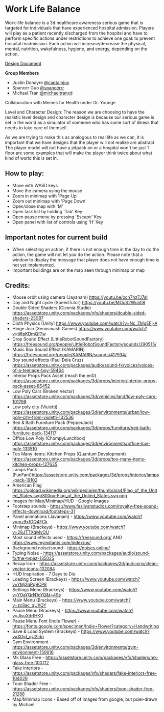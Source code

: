 # Work Life Balance

Work-life balance is a 3d healthcare awareness serious game that is targeted for individuals that have experienced hospital admission. Players will play as a patient recently discharged from the hospital and have to perform specific actions under restrictions to achieve one goal: to prevent hospital readmission. Each action will increase/decrease the physical, mental, nutrition, wakefulness, hygiene, and energy, depending on the action.

[Design Document](https://docs.google.com/document/d/1Ck8zF3Yt3X1N1JXT_AUpbYGIUTo74_H7UZIEWQ4_muc/edit?usp=sharing)

**Group Members**  
- Justin Donayre [@captainjus](https://github.com/captainjus)
- Spancer Guo [@spancerrr](https://github.com/spancerrr)
- Michael Tran [@michaeltranxd](https://github.com/michaeltranxd)

Collaboration with Memes for Health under Dr. Younge

Level and Character Design: 
The reason we are choosing to have the realistic level design and character design is
because our serious game is set in the world as a simulator of someone who has some
sort of illness that needs to take care of themself. 

As we are trying to make this as analogous to real life as we can, it is important that we have designs that the player will not realize are abstract. The player model will not have a jetpack on or a hospital won't be just 1 floor are some examples that will make the player think twice about what kind of world this is set in.

## How to play:
- Move with WASD keys
- Move the camera using the mouse
- Zoom in minimap with 'Page Up'
- Zoom out minimap with 'Page Down'
- Open/close map with 'M'
- Open task list by holding 'Tab' Key
- Open pause menu by pressing 'Escape' Key
- Open panel with list of controls using 'H' Key

## Important notes for current build
- When selecting an action, if there is not enough time in the day to do the action, the game will not let you do the action. Please note that a window to display the message that player does not have enough time is not yet implemented.
- Important buildings are on the map seen through minimap or map

## Credits:
- Mouse orbit using camera (Jayanam) https://youtu.be/xcn7hz7J7sI
- Day and Night cycle (SpeedTutor) https://youtu.be/MOuS2Wuntl8
- Double Sided Shaders (Ciconia Studio) https://assetstore.unity.com/packages/vfx/shaders/double-sided-shaders-23087
- Cloth Physics (Unity) https://www.youtube.com/watch?v=Nc_ZMgEFj-A
- Hinge Join (Xenosmash Games) https://www.youtube.com/watch?v=ti6pKDmQf7w
- Drop Sound Effect (LittleRobotSoundFactory) https://freesound.org/people/LittleRobotSoundFactory/sounds/290515/
- Music Box Sound Effect (KAMARIN) https://freesound.org/people/KAMARIN/sounds/417934/
- Boy sound effects (Paul Dela Cruz) https://assetstore.unity.com/packages/audio/sound-fx/voices/voices-of-a-teenage-boy-59464 
- Interior Props Pack Asset (reach the enD) https://assetstore.unity.com/packages/3d/props/interior/interior-props-pack-asset-86452
- Low Poly Cars (Broken Vector) https://assetstore.unity.com/packages/3d/vehicles/land/low-poly-cars-101798
- Low poly city (Viuletti) https://assetstore.unity.com/packages/3d/environments/urban/low-poly-city-from-viuletti-132536
- Bed & Bath Furniture Pack (PepperJack) https://assetstore.unity.com/packages/3d/props/furniture/bed-bath-furniture-pack-134117
- Office Low Poly (ChompyLunchbox) https://assetstore.unity.com/packages/3d/environments/office-low-poly-133510 
- Too Many Items: Kitchen Props (Quantum Development) https://assetstore.unity.com/packages/3d/props/too-many-items-kitchen-props-127635
- Lamps Pack (FunFant)https://assetstore.unity.com/packages/3d/props/interior/lamps-pack-19102
- American Flag https://upload.wikimedia.org/wikipedia/en/thumb/a/a4/Flag_of_the_United_States.svg/800px-Flag_of_the_United_States.svg.png
- Images for Map/Minimap/HUD - Google Images
- Footstep sounds - https://www.fesliyanstudios.com/royalty-free-sound-effects-download/footsteps-31
- Panel animations (Javanam) - https://www.youtube.com/watch?v=mz9xfDQ4FCk
- Minimap (Brackeys) - https://www.youtube.com/watch?v=28JTTXqMvOU
- Most sound effects used - https://freesound.org/ AND https://www.myinstants.com/index/us/
- Background noise/sound - https://noises.online/
- Typing Noise - https://assetstore.unity.com/packages/audio/sound-fx/the-typist-135025
- Recap Icon - https://assetstore.unity.com/packages/2d/gui/icons/clean-vector-icons-132084
- HUD Inspiration - 7 Days to Die
- Loading Screen (Brackeys) - https://www.youtube.com/watch?v=YMj2qPq9CP8
- Settings Menu (Brackeys) - https://www.youtube.com/watch?v=YOaYQrN1oYQ&t=49s
- Main Menu (Brackeys) - https://www.youtube.com/watch?v=zc8ac_qUXQY
- Pause Menu (Brackeys) - https://www.youtube.com/watch?v=JivuXdrIHK0
- Pause Menu Font (Indie Flower) - https://fonts.google.com/specimen/Indie+Flower?category=Handwriting
- Save & Load System (Brackeys) - https://www.youtube.com/watch?v=XOjd_qU2Ido
- Gym Environment - https://assetstore.unity.com/packages/3d/environments/gym-environment-150616
- Mk Glass Free - https://assetstore.unity.com/packages/vfx/shaders/mk-glass-free-100712
- Fake Interiors - https://assetstore.unity.com/packages/vfx/shaders/fake-interiors-free-104029
- Toon Shader Free - https://assetstore.unity.com/packages/vfx/shaders/toon-shader-free-21288
- Map/Minimap Icons - Based off of images from google, but pxiel-drawn by Michael
